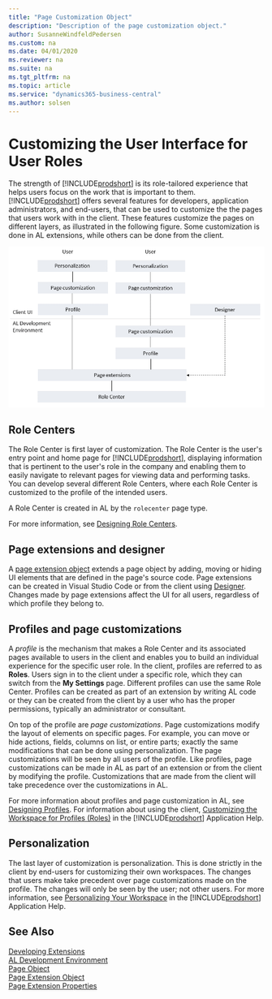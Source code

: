 ```yaml
---
title: "Page Customization Object"
description: "Description of the page customization object."
author: SusanneWindfeldPedersen
ms.custom: na
ms.date: 04/01/2020
ms.reviewer: na
ms.suite: na
ms.tgt_pltfrm: na
ms.topic: article
ms.service: "dynamics365-business-central"
ms.author: solsen
---
```


# Customizing the User Interface for User Roles

The strength of [!INCLUDE[prodshort](includes/prodshort.md)] is its role-tailored experience that helps users focus on the work that is important to them. [!INCLUDE[prodshort](includes/prodshort.md)] offers several features for developers, application administrators, and end-users, that can be used to customize the the pages that users work with in the client. These features customize the pages on different layers, as illustrated in the following figure. Some customization is done in AL extensions, while others can be done from the client.

![Role customization overview](media/role-customization.png "Role customization overview")

## Role Centers

The Role Center is first layer of customization. The Role Center is the user's entry point and home page for [!INCLUDE[prodshort](includes/prodshort.md)], displaying information that is pertinent to the user's role in the company and enabling them to easily navigate to relevant pages for viewing data and performing tasks. You can develop several different Role Centers, where each Role Center is customized to the profile of the intended users.

A Role Center is created in AL by the `rolecenter` page type. 

For more information, see [Designing Role Centers](devenv-designing-role-centers.md).

## Page extensions and designer

A [page extension object](devenv-page-ext-object.md) extends a page object by adding, moving or hiding UI elements that are defined in the page's source code. Page extensions can be created in Visual Studio Code or from the client using [Designer](devenv-inclient-designer.md). Changes made by page extensions affect the UI for all users, regardless of which profile they belong to.

## Profiles and page customizations 

A *profile* is the mechanism that makes a Role Center and its associated pages available to users in the client and enables you to build an individual experience for the specific user role. In the client, profiles are referred to as **Roles**. Users sign in to the client under a specific role, which they can switch from the **My Settings** page. Different profiles can use the same Role Center. Profiles can be created as part of an extension by writing AL code or they can be created from the client by a user who has the proper permissions, typically an administrator or consultant.

On top of the profile are *page customizations*. Page customizations modify the layout of elements on specific pages. For example, you can move or hide actions, fields, columns on list, or entire parts; exactly the same modifications that can be done using personalization. The page customizations will be seen by all users of the profile. Like profiles, page customizations can be made in AL as part of an extension or from the client by modifying the profile. Customizations that are made from the client will take precedence over the customizations in AL. <!--Page customizations are substractive between layers. This means, for example, if an element such as an action or part is removed at by an extension, it cannot be added by customizing the profile in the client or by personalization.-->

For more information about profiles and page customization in AL, see [Designing Profiles](devenv-design-profiles.md). For information about using the client, [Customizing the Workspace for Profiles (Roles)](/dynamics365/business-central/ui-personalization-manage?) in the [!INCLUDE[prodshort](includes/prodshort.md)] Application Help.

<!--

- In AL code, profiles are created by using the [profile object](devenv-profile-object.md).
- In the client, profiles are managed from the **Profiles** page. For more information, see [Understanding Users, Roles, and Profiles](/dynamics365/business-central/admin-users-profiles-roles) in the [!INCLUDE[prodshort](includes/prodshort.md)] Application Help.

<!--
## Page customizations


- In AL code, you create extension-based page customizations by using the [page customization object](devenv-page-customization-object.md).
- In the client, you create page customizations for profiles from the **Profiles** page. For more information, see [Customizing the Workspace for Profiles (Roles)](/dynamics365/business-central/ui-personalization-manage) in the [!INCLUDE[prodshort](includes/prodshort.md)] Application Help.

-->
## Personalization

The last layer of customization is personalization. This is done strictly in the client by end-users for customizing their own workspaces. The changes that users make take precedent over page customizations made on the profile. The changes will only be seen by the user; not other users.  For more information, see [Personalizing Your Workspace](/dynamics365/business-central/ui-personalization-user) in the [!INCLUDE[prodshort](includes/prodshort.md)] Application Help.

<!--
## Using the client to create AL profiles and page customizations

Creating profiles and page customizations from the client can be a useful alternative to writing AL code directly in Visual Studio Code because you are working with the user interface just as the users would. This is especially advantageous for consultants, application administrators, and less technical users. But a consequence of using the client alone is that the profile-related changes pertain only to the tenant in which they were made. In contrast, profiles and page customizations that are extension-based are published to the application server instance and available for installation on all tenants.

However, you can export user-defined profiles and page customizations from the client to files (.al type) that contain the changes as AL code. Once you have the files, you can include them in a Visual Studio Code project and compile them into an extension package that can be published and available to all tenants. To export user-defined profiles and page customizations from the client, open the **Profiles (Roles)** page, and select the **Export User-Created Profiles** action. A .zip file is downloaded to your computer. The zip files contains .al files for the profile and page customizations, plus an app.json and profiles.json file.  

### Exported profiles

Profiles that are created in the client are indicated as **\(user-created\)**. Each user-created profile is exported to a separate .al file that contains the `profile` object that defines the profile and the page customizations it uses. For example, you created a profile with the ID **MyProfile** that uses the role center page **9022 Business Manager Role Center**, and you customized the Business Manager Role Center itself, plus the **Customer** list page. The exported zip file would contain file called **PROFILE.MyProfile.al** that includes the following code:

```
profile MyProfile
{
  CaptionML = ENU='My Profile';
  Enabled = true;
  ProfileDescriptionML = ENU='This is my sample profiles';
  Promoted = true;
  RoleCenter = 9022;
  Customizations = Configuration1; Configuration2;
}
```

### Exported page customizations for user-created profiles

Page customizations that are made to user-created profiles are exported to an .al files that include a `pagecustomization` object that defines the modification to the page. A separate file is created for each customized page. Referring to the example above, the zip file would include two files: **PageCustomization._Business Manager Role Center_.Configuration1.al** and **PageCustomization._Customer List_.Configuration2.al**. The files include code similar to the following:

```
pagecustomization Configuration1 customizes "Business Manager Role Center"
{
  layout
  {
    modify(Control16)
    {
    Visible = false;
    }
  }
  actions
  {
  }
}
```

And:

```
pagecustomization Configuration2 customizes "Customer List"
{
  layout
  {
    modify("Balance (LCY)")
    {
    Visible = false;
    }
  }
  actions
  {
  }
}
```

### Exported page customizations for extension-based profiles

Page customizations that are made to extension-based profiles are exported to two types of .al files. The first file includes a `profileextension` object that specifies which profile has been modified and includes references to the page customization object files. The second file type includes a `pagecustomization` object that defines the modification to the page. A separate file is created for customized page. For example, if you customized the **Customer** page for the **Business Manager** profile that is provided by the Base Application extension, the zip file would contain two files: **ProfileExtension._BUSINESS MANAGER.al** and **PageCustomization._Customer List_.Configuration2.al**. The files will contain code similar to the following:

```
profileextension BUSINESSMANAGER_1 extends "BUSINESS MANAGER"
{
  Customizations = Configuration3;
}
```

And:

```
pagecustomization Configuration3 customizes "Customer List"
{
  layout
  {
    modify("Balance Due (LCY)")
    {
    Visible = false;
    }
  }
  actions
  {
  }
}
```

> [!IMPORTANT]
> Currently, the `profileextension` object and profiles.json are only used internally for managing profiles from the client. You cannot develop and compile these in AL with Visual Studio Code. This will be be supported in a future release.  
-->
## See Also
[Developing Extensions](devenv-dev-overview.md)  
[AL Development Environment](devenv-reference-overview.md)  
[Page Object](devenv-page-object.md)  
[Page Extension Object](devenv-page-ext-object.md)  
[Page Extension Properties](properties/devenv-page-property-overview.md)   
